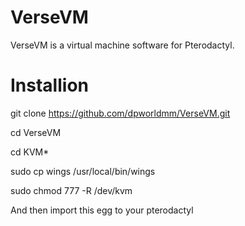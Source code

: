 # VerseVM

VerseVM is a virtual machine software for Pterodactyl.

# Installion

git clone https://github.com/dpworldmm/VerseVM.git

cd VerseVM

cd KVM*

sudo cp wings /usr/local/bin/wings

sudo chmod 777 -R /dev/kvm

And then import this egg to your pterodactyl

